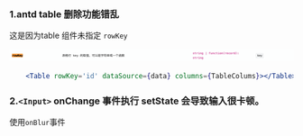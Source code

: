 ### 1.antd table 删除功能错乱

这是因为table 组件未指定 `rowKey`

![image-20220623162616305](../../../image/image-20220623162616305.png)

```jsx
    <Table rowKey='id' dataSource={data} columns={TableColums}></Table>
```

### 2.`<Input>` onChange 事件执行 setState 会导致输入很卡顿。

使用`onBlur`事件